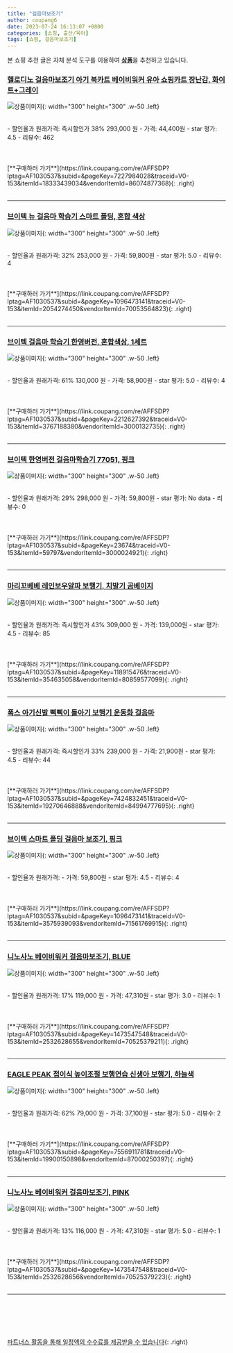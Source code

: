 ```yaml
---
title: "걸음마보조기"
author: coupang6
date: 2023-07-24 16:13:07 +0800
categories: [쇼핑, 출산/육아]
tags: [쇼핑, 걸음마보조기]
---
```


본 쇼핑 추천 글은 자체 분석 도구를 이용하여 [**상품**](https://link.coupang.com/a/bao1ui)을 추천하고 있습니다.

### [헬로디노 걸음마보조기 아기 북카트 베이비워커 유아 쇼핑카트 장난감, 화이트+그레이](https://link.coupang.com/re/AFFSDP?lptag=AF1030537&subid=&pageKey=7227984028&traceid=V0-153&itemId=18333439034&vendorItemId=86074877368)

![상품이미지](https://thumbnail10.coupangcdn.com/thumbnails/remote/230x230ex/image/vendor_inventory/38b8/d729e79b0c5919f3bf92b785faa407320315cc510a30693de30fd9357fbf.jpg){: width="300" height="300" .w-50 .left}


<br>
- 할인율과 원래가격: 즉시할인가 38%  293,000   원
- 가격: 44,400원
- star 평가: 4.5
- 리뷰수: 462
<br>
<br>
<br>
<br>
[**구매하러 가기**](https://link.coupang.com/re/AFFSDP?lptag=AF1030537&subid=&pageKey=7227984028&traceid=V0-153&itemId=18333439034&vendorItemId=86074877368){: .right}
<br>
<br>

---

### [브이텍 뉴 걸음마 학습기 스마트 폴딩, 혼합 색상](https://link.coupang.com/re/AFFSDP?lptag=AF1030537&subid=&pageKey=1096473141&traceid=V0-153&itemId=2054274450&vendorItemId=70053564823)

![상품이미지](https://thumbnail8.coupangcdn.com/thumbnails/remote/230x230ex/image/retail/images/572112640794870-9c79855b-ecb9-4741-a980-5368074eaeb6.jpg){: width="300" height="300" .w-50 .left}


<br>
- 할인율과 원래가격: 32%  253,000   원
- 가격: 59,800원
- star 평가: 5.0
- 리뷰수: 4
<br>
<br>
<br>
<br>
[**구매하러 가기**](https://link.coupang.com/re/AFFSDP?lptag=AF1030537&subid=&pageKey=1096473141&traceid=V0-153&itemId=2054274450&vendorItemId=70053564823){: .right}
<br>
<br>

---

### [브이텍 걸음마 학습기 한영버전, 혼합색상, 1세트](https://link.coupang.com/re/AFFSDP?lptag=AF1030537&subid=&pageKey=2212627392&traceid=V0-153&itemId=3767188380&vendorItemId=3000132735)

![상품이미지](https://thumbnail9.coupangcdn.com/thumbnails/remote/230x230ex/image/retail/images/4274027729612402-bb8ff5b2-5bd1-4cb2-b7aa-dcadc9e385cd.jpg){: width="300" height="300" .w-50 .left}


<br>
- 할인율과 원래가격: 61%  130,000   원
- 가격: 58,900원
- star 평가: 5.0
- 리뷰수: 4
<br>
<br>
<br>
<br>
[**구매하러 가기**](https://link.coupang.com/re/AFFSDP?lptag=AF1030537&subid=&pageKey=2212627392&traceid=V0-153&itemId=3767188380&vendorItemId=3000132735){: .right}
<br>
<br>

---

### [브이텍 한영버전 걸음마학습기 77051, 핑크](https://link.coupang.com/re/AFFSDP?lptag=AF1030537&subid=&pageKey=23674&traceid=V0-153&itemId=59797&vendorItemId=3000024921)

![상품이미지](https://thumbnail6.coupangcdn.com/thumbnails/remote/230x230ex/image/product/image/vendoritem/2019/01/30/3000024921/e950a16c-f924-493e-b820-8a5bd8409634.jpg){: width="300" height="300" .w-50 .left}


<br>
- 할인율과 원래가격: 29%  298,000   원
- 가격: 59,800원
- star 평가: No data
- 리뷰수: 0
<br>
<br>
<br>
<br>
[**구매하러 가기**](https://link.coupang.com/re/AFFSDP?lptag=AF1030537&subid=&pageKey=23674&traceid=V0-153&itemId=59797&vendorItemId=3000024921){: .right}
<br>
<br>

---

### [마리꼬베베 레인보우알파 보행기, 치발기 곰베이지](https://link.coupang.com/re/AFFSDP?lptag=AF1030537&subid=&pageKey=118915476&traceid=V0-153&itemId=354635058&vendorItemId=80859577099)

![상품이미지](https://thumbnail6.coupangcdn.com/thumbnails/remote/230x230ex/image/vendor_inventory/5fe6/e8185a6eda84ea0b43d3aa247bd06a31d006973e511bb8ff8561afd81ec9.jpg){: width="300" height="300" .w-50 .left}


<br>
- 할인율과 원래가격: 즉시할인가 43%  309,000   원
- 가격: 139,000원
- star 평가: 4.5
- 리뷰수: 85
<br>
<br>
<br>
<br>
[**구매하러 가기**](https://link.coupang.com/re/AFFSDP?lptag=AF1030537&subid=&pageKey=118915476&traceid=V0-153&itemId=354635058&vendorItemId=80859577099){: .right}
<br>
<br>

---

### [폭스 아기신발 삑삑이 돌아기 보행기 운동화 걸음마](https://link.coupang.com/re/AFFSDP?lptag=AF1030537&subid=&pageKey=7424832451&traceid=V0-153&itemId=19270646888&vendorItemId=84994777695)

![상품이미지](https://thumbnail10.coupangcdn.com/thumbnails/remote/230x230ex/image/vendor_inventory/629a/40e8e8a0a7daec56be6f921616a1a547a2e1c18167cf1d75fae8d72a4f73.jpg){: width="300" height="300" .w-50 .left}


<br>
- 할인율과 원래가격: 즉시할인가 33%  239,000   원
- 가격: 21,900원
- star 평가: 4.5
- 리뷰수: 44
<br>
<br>
<br>
<br>
[**구매하러 가기**](https://link.coupang.com/re/AFFSDP?lptag=AF1030537&subid=&pageKey=7424832451&traceid=V0-153&itemId=19270646888&vendorItemId=84994777695){: .right}
<br>
<br>

---

### [브이텍 스마트 폴딩 걸음마 보조기, 핑크](https://link.coupang.com/re/AFFSDP?lptag=AF1030537&subid=&pageKey=1096473141&traceid=V0-153&itemId=3575939093&vendorItemId=71561769915)

![상품이미지](https://thumbnail9.coupangcdn.com/thumbnails/remote/230x230ex/image/retail/images/4274038002280410-feb74230-0818-458c-a714-623cf8bf87c5.jpg){: width="300" height="300" .w-50 .left}


<br>
- 할인율과 원래가격: 
- 가격: 59,800원
- star 평가: 4.5
- 리뷰수: 4
<br>
<br>
<br>
<br>
[**구매하러 가기**](https://link.coupang.com/re/AFFSDP?lptag=AF1030537&subid=&pageKey=1096473141&traceid=V0-153&itemId=3575939093&vendorItemId=71561769915){: .right}
<br>
<br>

---

### [니노사노 베이비워커 걸음마보조기, BLUE](https://link.coupang.com/re/AFFSDP?lptag=AF1030537&subid=&pageKey=1473547548&traceid=V0-153&itemId=2532628655&vendorItemId=70525379211)

![상품이미지](https://thumbnail6.coupangcdn.com/thumbnails/remote/230x230ex/image/retail/images/2020/04/14/1/5/713b7b9c-2e54-4fde-b4e1-80d163ebd1ce.jpg){: width="300" height="300" .w-50 .left}


<br>
- 할인율과 원래가격: 17%  119,000   원
- 가격: 47,310원
- star 평가: 3.0
- 리뷰수: 1
<br>
<br>
<br>
<br>
[**구매하러 가기**](https://link.coupang.com/re/AFFSDP?lptag=AF1030537&subid=&pageKey=1473547548&traceid=V0-153&itemId=2532628655&vendorItemId=70525379211){: .right}
<br>
<br>

---

### [EAGLE PEAK 접이식 높이조절 보행연습 신생아 보행기, 하늘색](https://link.coupang.com/re/AFFSDP?lptag=AF1030537&subid=&pageKey=7556911781&traceid=V0-153&itemId=19900150898&vendorItemId=87000250397)

![상품이미지](https://thumbnail8.coupangcdn.com/thumbnails/remote/230x230ex/image/vendor_inventory/a7ee/d76515538d05d4479a40ffcb794bc3a942012e1a49a9a50cbc8c6c029274.png){: width="300" height="300" .w-50 .left}


<br>
- 할인율과 원래가격: 62%  79,000   원
- 가격: 37,100원
- star 평가: 5.0
- 리뷰수: 2
<br>
<br>
<br>
<br>
[**구매하러 가기**](https://link.coupang.com/re/AFFSDP?lptag=AF1030537&subid=&pageKey=7556911781&traceid=V0-153&itemId=19900150898&vendorItemId=87000250397){: .right}
<br>
<br>

---

### [니노사노 베이비워커 걸음마보조기, PINK](https://link.coupang.com/re/AFFSDP?lptag=AF1030537&subid=&pageKey=1473547548&traceid=V0-153&itemId=2532628656&vendorItemId=70525379223)

![상품이미지](https://thumbnail7.coupangcdn.com/thumbnails/remote/230x230ex/image/retail/images/2020/04/14/1/0/34c22d43-d867-4d03-b2bf-8afca86ebbca.jpg){: width="300" height="300" .w-50 .left}


<br>
- 할인율과 원래가격: 13%  116,000   원
- 가격: 47,310원
- star 평가: 5.0
- 리뷰수: 1
<br>
<br>
<br>
<br>
[**구매하러 가기**](https://link.coupang.com/re/AFFSDP?lptag=AF1030537&subid=&pageKey=1473547548&traceid=V0-153&itemId=2532628656&vendorItemId=70525379223){: .right}
<br>
<br>

---
<br><br><br><br><br> [파트너스 활동을 통해 일정액의 수수료를 제공받을 수 있습니다](https://link.coupang.com/a/bao1ui){: .right}